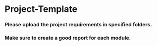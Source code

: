 # Project-Template
### Please upload the project requirements in specified folders.
### Make sure to create a good report for each module.
